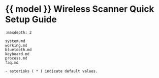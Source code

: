 # {{ model }} Wireless Scanner Quick Setup Guide
```{toctree}
:maxdepth: 2

system.md
working.md
bluetooth.md
keyboard.md
process.md
faq.md

```

```{note}
- asterisks ( * ) indicate default values.
```